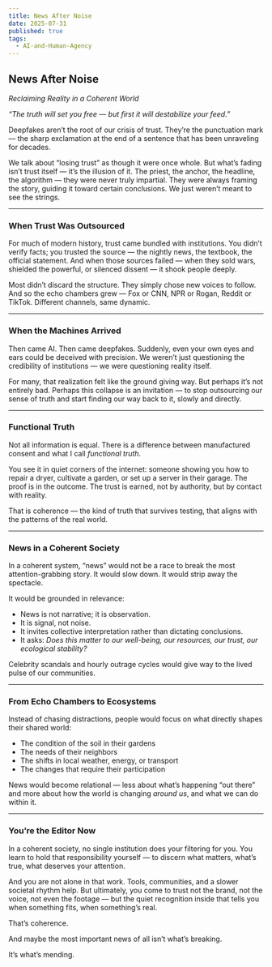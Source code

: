 ```yaml
---
title: News After Noise
date: 2025-07-31
published: true
tags:
  - AI-and-Human-Agency
---
```

## **News After Noise**

_Reclaiming Reality in a Coherent World_

_“The truth will set you free — but first it will destabilize your feed.”_

Deepfakes aren’t the root of our crisis of trust. They’re the punctuation mark — the sharp exclamation at the end of a sentence that has been unraveling for decades.

We talk about “losing trust” as though it were once whole. But what’s fading isn’t trust itself — it’s the illusion of it. The priest, the anchor, the headline, the algorithm — they were never truly impartial. They were always framing the story, guiding it toward certain conclusions. We just weren’t meant to see the strings.

---
### **When Trust Was Outsourced**

For much of modern history, trust came bundled with institutions. You didn’t verify facts; you trusted the source — the nightly news, the textbook, the official statement. And when those sources failed — when they sold wars, shielded the powerful, or silenced dissent — it shook people deeply.

Most didn’t discard the structure. They simply chose new voices to follow. And so the echo chambers grew — Fox or CNN, NPR or Rogan, Reddit or TikTok. Different channels, same dynamic.

---
### **When the Machines Arrived**

Then came AI. Then came deepfakes. Suddenly, even your own eyes and ears could be deceived with precision. We weren’t just questioning the credibility of institutions — we were questioning reality itself.

For many, that realization felt like the ground giving way. But perhaps it’s not entirely bad. Perhaps this collapse is an invitation — to stop outsourcing our sense of truth and start finding our way back to it, slowly and directly.

---
### **Functional Truth**

Not all information is equal. There is a difference between manufactured consent and what I call _functional truth_.

You see it in quiet corners of the internet: someone showing you how to repair a dryer, cultivate a garden, or set up a server in their garage. The proof is in the outcome. The trust is earned, not by authority, but by contact with reality.

That is coherence — the kind of truth that survives testing, that aligns with the patterns of the real world.

---
### **News in a Coherent Society**

In a coherent system, “news” would not be a race to break the most attention-grabbing story. It would slow down. It would strip away the spectacle.

It would be grounded in relevance:

- News is not narrative; it is observation.
- It is signal, not noise.
- It invites collective interpretation rather than dictating conclusions.
- It asks: _Does this matter to our well-being, our resources, our trust, our ecological stability?_

Celebrity scandals and hourly outrage cycles would give way to the lived pulse of our communities.

---
### **From Echo Chambers to Ecosystems**

Instead of chasing distractions, people would focus on what directly shapes their shared world:

- The condition of the soil in their gardens
- The needs of their neighbors
- The shifts in local weather, energy, or transport
- The changes that require their participation

News would become relational — less about what’s happening “out there” and more about how the world is changing _around us_, and what we can do within it.

---
### **You’re the Editor Now**

  In a coherent society, no single institution does your filtering for you. You learn to hold that responsibility yourself — to discern what matters, what’s true, what deserves your attention.

And you are not alone in that work. Tools, communities, and a slower societal rhythm help. But ultimately, you come to trust not the brand, not the voice, not even the footage — but the quiet recognition inside that tells you when something fits, when something’s real.

That’s coherence.

And maybe the most important news of all isn’t what’s breaking.

It’s what’s mending.